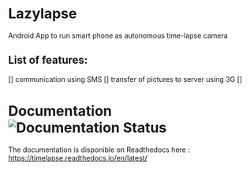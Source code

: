 # Lazylapse
Android App to run smart phone as autonomous time-lapse camera

## List of features:
[] communication using SMS
[] transfer of pictures to server using 3G
[] 

# Documentation ![Documentation Status](https://readthedocs.org/projects/timelapse/badge/?version=latest)
The documentation is disponible on Readthedocs here : https://timelapse.readthedocs.io/en/latest/ 
